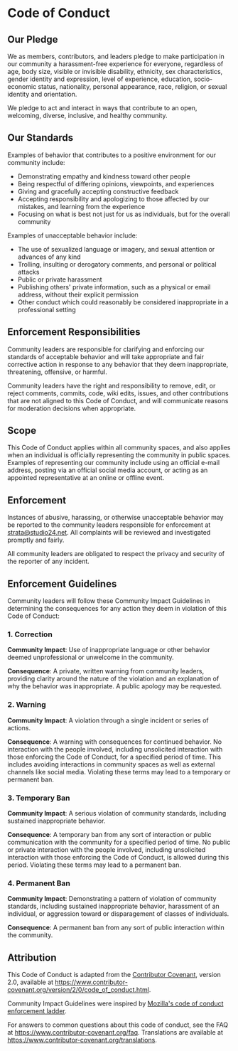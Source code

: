 # Code of Conduct

## Our Pledge

We as members, contributors, and leaders pledge to make participation in our community a harassment-free experience for 
everyone, regardless of age, body size, visible or invisible disability, ethnicity, sex characteristics, gender identity 
and expression, level of experience, education, socio-economic status, nationality, personal appearance, race, religion, 
or sexual identity and orientation.

We pledge to act and interact in ways that contribute to an open, welcoming, diverse, inclusive, and healthy community.

## Our Standards

Examples of behavior that contributes to a positive environment for our community include:

* Demonstrating empathy and kindness toward other people
* Being respectful of differing opinions, viewpoints, and experiences
* Giving and gracefully accepting constructive feedback
* Accepting responsibility and apologizing to those affected by our mistakes, and learning from the experience
* Focusing on what is best not just for us as individuals, but for the overall community

Examples of unacceptable behavior include:

* The use of sexualized language or imagery, and sexual attention or
  advances of any kind
* Trolling, insulting or derogatory comments, and personal or political attacks
* Public or private harassment
* Publishing others' private information, such as a physical or email
  address, without their explicit permission
* Other conduct which could reasonably be considered inappropriate in a
  professional setting

## Enforcement Responsibilities

Community leaders are responsible for clarifying and enforcing our standards of acceptable behavior and will take 
appropriate and fair corrective action in response to any behavior that they deem inappropriate, threatening, offensive, 
or harmful.

Community leaders have the right and responsibility to remove, edit, or reject comments, commits, code, wiki edits, 
issues, and other contributions that are not aligned to this Code of Conduct, and will communicate reasons for 
moderation decisions when appropriate.

## Scope

This Code of Conduct applies within all community spaces, and also applies when an individual is officially 
representing the community in public spaces. Examples of representing our community include using an official e-mail 
address, posting via an official social media account, or acting as an appointed representative at an online or offline 
event.

## Enforcement

Instances of abusive, harassing, or otherwise unacceptable behavior may be reported to the community leaders 
responsible for enforcement at [strata@studio24.net](mailto:strata@studio24.net). 
All complaints will be reviewed and investigated promptly and fairly.

All community leaders are obligated to respect the privacy and security of the reporter of any incident.

## Enforcement Guidelines

Community leaders will follow these Community Impact Guidelines in determining the consequences for any action they 
deem in violation of this Code of Conduct:

### 1. Correction

**Community Impact**: Use of inappropriate language or other behavior deemed unprofessional or unwelcome in the 
community.

**Consequence**: A private, written warning from community leaders, providing clarity around the nature of the 
violation and an explanation of why the behavior was inappropriate. A public apology may be requested.

### 2. Warning

**Community Impact**: A violation through a single incident or series of actions.

**Consequence**: A warning with consequences for continued behavior. No interaction with the people involved, including 
unsolicited interaction with those enforcing the Code of Conduct, for a specified period of time. This includes 
avoiding interactions in community spaces as well as external channels like social media. Violating these terms may 
lead to a temporary or permanent ban.

### 3. Temporary Ban

**Community Impact**: A serious violation of community standards, including sustained inappropriate behavior.

**Consequence**: A temporary ban from any sort of interaction or public communication with the community for a 
specified period of time. No public or private interaction with the people involved, including unsolicited interaction 
with those enforcing the Code of Conduct, is allowed during this period. Violating these terms may lead to a permanent 
ban.

### 4. Permanent Ban

**Community Impact**: Demonstrating a pattern of violation of community standards, including sustained inappropriate 
behavior,  harassment of an individual, or aggression toward or disparagement of classes of individuals.

**Consequence**: A permanent ban from any sort of public interaction within the community.

## Attribution

This Code of Conduct is adapted from the [Contributor Covenant][homepage], version 2.0,
available at https://www.contributor-covenant.org/version/2/0/code_of_conduct.html.

Community Impact Guidelines were inspired by [Mozilla's code of conduct enforcement ladder](https://github.com/mozilla/diversity).

[homepage]: https://www.contributor-covenant.org

For answers to common questions about this code of conduct, see the FAQ at
https://www.contributor-covenant.org/faq. Translations are available at https://www.contributor-covenant.org/translations.


